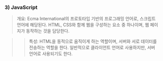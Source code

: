 ### 3) JavaScript
> 개요: Ecma International의 프로토타입 기반의 프로그래밍 언어로, 스크립트 언어에 해당된다. HTML, CSS와 함께 웹을 구성하는 요소 중 하나이며, 웹 페이지가 동작하는 것을 담당한다.

>> 특성: HTML을 동적으로 움직이게 하는 역할이며, 서버와 서로 데이터를 전송하는 역할을 한다. 일반적으로 클라이언트 언어로 사용하지만, 서버 언어로 사용되기도 한다.